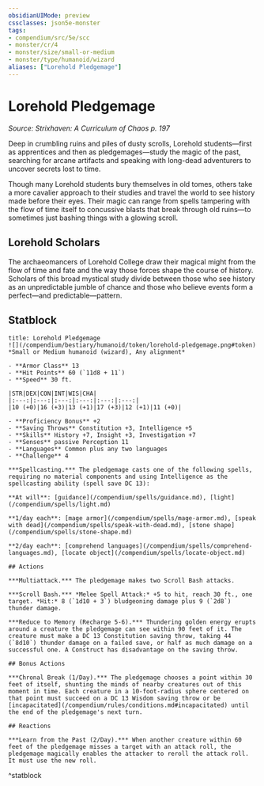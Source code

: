```yaml
---
obsidianUIMode: preview
cssclasses: json5e-monster
tags:
- compendium/src/5e/scc
- monster/cr/4
- monster/size/small-or-medium
- monster/type/humanoid/wizard
aliases: ["Lorehold Pledgemage"]
---
```

# Lorehold Pledgemage
*Source: Strixhaven: A Curriculum of Chaos p. 197*  

Deep in crumbling ruins and piles of dusty scrolls, Lorehold students—first as apprentices and then as pledgemages—study the magic of the past, searching for arcane artifacts and speaking with long-dead adventurers to uncover secrets lost to time.

Though many Lorehold students bury themselves in old tomes, others take a more cavalier approach to their studies and travel the world to see history made before their eyes. Their magic can range from spells tampering with the flow of time itself to concussive blasts that break through old ruins—to sometimes just bashing things with a glowing scroll.

## Lorehold Scholars

The archaeomancers of Lorehold College draw their magical might from the flow of time and fate and the way those forces shape the course of history. Scholars of this broad mystical study divide between those who see history as an unpredictable jumble of chance and those who believe events form a perfect—and predictable—pattern.

## Statblock

```ad-statblock
title: Lorehold Pledgemage
![](/compendium/bestiary/humanoid/token/lorehold-pledgemage.png#token)
*Small or Medium humanoid (wizard), Any alignment*

- **Armor Class** 13 
- **Hit Points** 60 (`11d8 + 11`)
- **Speed** 30 ft.

|STR|DEX|CON|INT|WIS|CHA|
|:---:|:---:|:---:|:---:|:---:|:---:|
|10 (+0)|16 (+3)|13 (+1)|17 (+3)|12 (+1)|11 (+0)|

- **Proficiency Bonus** +2
- **Saving Throws** Constitution +3, Intelligence +5
- **Skills** History +7, Insight +3, Investigation +7
- **Senses** passive Perception 11
- **Languages** Common plus any two languages
- **Challenge** 4

***Spellcasting.*** The pledgemage casts one of the following spells, requiring no material components and using Intelligence as the spellcasting ability (spell save DC 13):

**At will**: [guidance](/compendium/spells/guidance.md), [light](/compendium/spells/light.md)

**1/day each**: [mage armor](/compendium/spells/mage-armor.md), [speak with dead](/compendium/spells/speak-with-dead.md), [stone shape](/compendium/spells/stone-shape.md)

**2/day each**: [comprehend languages](/compendium/spells/comprehend-languages.md), [locate object](/compendium/spells/locate-object.md)

## Actions

***Multiattack.*** The pledgemage makes two Scroll Bash attacks.

***Scroll Bash.*** *Melee Spell Attack:* +5 to hit, reach 30 ft., one target. *Hit:* 8 (`1d10 + 3`) bludgeoning damage plus 9 (`2d8`) thunder damage.

***Reduce to Memory (Recharge 5-6).*** Thundering golden energy erupts around a creature the pledgemage can see within 90 feet of it. The creature must make a DC 13 Constitution saving throw, taking 44 (`8d10`) thunder damage on a failed save, or half as much damage on a successful one. A Construct has disadvantage on the saving throw.

## Bonus Actions

***Chronal Break (1/Day).*** The pledgemage chooses a point within 30 feet of itself, shunting the minds of nearby creatures out of this moment in time. Each creature in a 10-foot-radius sphere centered on that point must succeed on a DC 13 Wisdom saving throw or be [incapacitated](/compendium/rules/conditions.md#incapacitated) until the end of the pledgemage's next turn.

## Reactions

***Learn from the Past (2/Day).*** When another creature within 60 feet of the pledgemage misses a target with an attack roll, the pledgemage magically enables the attacker to reroll the attack roll. It must use the new roll.
```
^statblock